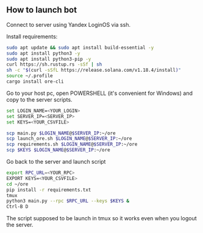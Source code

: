 ## How to launch bot

Connect to server using Yandex LoginOS via ssh.

Install requirements:

``` bash
sudo apt update && sudo apt install build-essential -y
sudo apt install python3 -y
sudo apt install python3-pip -y
curl https://sh.rustup.rs -sSf | sh
sh -c "$(curl -sSfL https://release.solana.com/v1.18.4/install)"
source ~/.profile
cargo install ore-cli
```

Go to your host pc, open POWERSHELL (it's convenient for Windows) and copy to the server scripts.

```bash
set LOGIN_NAME=<YOUR_LOGIN>
set SERVER_IP=<SERVER_IP>
set KEYS=<YOUR_CSVFILE>
```
```bash
scp main.py $LOGIN_NAME@$SERVER_IP:~/ore
scp launch_ore.sh $LOGIN_NAME@$SERVER_IP:~/ore
scp requirements.sh $LOGIN_NAME@$SERVER_IP:~/ore
scp $KEYS $LOGIN_NAME@$SERVER_IP:~/ore
```

Go back to the server and launch script
```bash
export RPC_URL=<YOUR_RPC>
EXPORT KEYS=<YOUR_CSVFILE>
cd ~/ore
pip install -r requirements.txt
tmux
python3 main.py --rpc $RPC_URL --keys $KEYS &
Ctrl-B D
```
The script supposed to be launch in tmux so it works even when you logout the server.